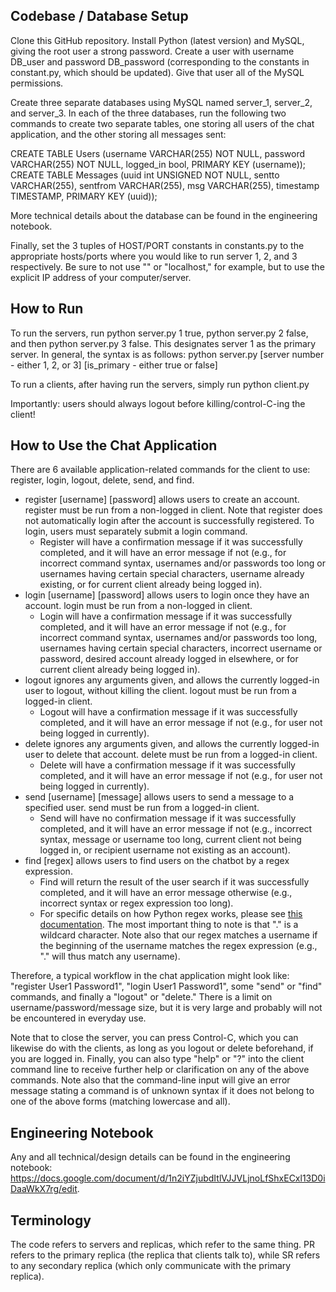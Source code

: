 ## Codebase / Database Setup

Clone this GitHub repository. Install Python (latest version) and MySQL, giving the root user a strong password. Create a user with username DB_user and password DB_password (corresponding to the constants in constant.py, which should be updated). Give that user all of the MySQL permissions. 

Create three separate databases using MySQL named server_1, server_2, and server_3. In each of the three databases, run the following two commands to create two separate tables, one storing all users of the chat application, and the other storing all messages sent:

CREATE TABLE Users (username VARCHAR(255) NOT NULL, password VARCHAR(255) NOT NULL, logged_in bool, PRIMARY KEY (username));
CREATE TABLE Messages (uuid int UNSIGNED NOT NULL, sentto VARCHAR(255), sentfrom VARCHAR(255), msg VARCHAR(255), timestamp TIMESTAMP, PRIMARY KEY (uuid));

More technical details about the database can be found in the engineering notebook.

Finally, set the 3 tuples of HOST/PORT constants in constants.py to the appropriate hosts/ports where you would like to run server 1, 2, and 3 respectively. Be sure to not use "" or "localhost," for example, but to use the explicit IP address of your computer/server.

## How to Run
To run the servers, run python server.py 1 true, python server.py 2 false, and then python server.py 3 false. This designates server 1 as the primary server. In general, the syntax is as follows:
python server.py [server number - either 1, 2, or 3] [is_primary - either true or false]

To run a clients, after having run the servers, simply run python client.py

Importantly: users should always logout before killing/control-C-ing the client!

## How to Use the Chat Application
There are 6 available application-related commands for the client to use: register, login, logout, delete, send, and find. 
* register [username] [password] allows users to create an account. register must be run from a non-logged in client. Note that register does not automatically login after the account is successfully registered. To login, users must separately submit a login command. 
    * Register will have a confirmation message if it was successfully completed, and it will have an error message if not (e.g., for incorrect command syntax, usernames and/or passwords too long or usernames having certain special characters, username already existing, or for current client already being logged in).
* login [username] [password] allows users to login once they have an account. login must be run from a non-logged in client.
    * Login will have a confirmation message if it was successfully completed, and it will have an error message if not (e.g., for incorrect command syntax, usernames and/or passwords too long, usernames having certain special characters, incorrect username or password, desired account already logged in elsewhere, or for current client already being logged in).  
* logout ignores any arguments given, and allows the currently logged-in user to logout, without killing the client. logout must be run from a logged-in client.
    * Logout will have a confirmation message if it was successfully completed, and it will have an error message if not (e.g., for user not being logged in currently).
* delete ignores any arguments given, and allows the currently logged-in user to delete that account. delete must be run from a logged-in client.
    * Delete will have a confirmation message if it was successfully completed, and it will have an error message if not (e.g., for user not being logged in currently).
* send [username] [message] allows users to send a message to a specified user. send must be run from a logged-in client.
    * Send will have no confirmation message if it was successfully completed, and it will have an error message if not (e.g., incorrect syntax, message or username too long, current client not being logged in, or recipient username not existing as an account).
* find [regex] allows users to find users on the chatbot by a regex expression.
    * Find will return the result of the user search if it was successfully completed, and it will have an error message otherwise (e.g., incorrect syntax or regex expression too long).
    * For specific details on how Python regex works, please see [this documentation](https://www.w3schools.com/python/python_regex.asp). The most important thing to note is that "." is a wildcard character. Note also that our regex matches a username if the beginning of the username matches the regex expression (e.g., "." will thus match any username). 

Therefore, a typical workflow in the chat application might look like: "register User1 Password1", "login User1 Password1", some "send" or "find" commands, and finally a "logout" or "delete." There is a limit on username/password/message size, but it is very large and probably will not be encountered in everyday use. 

Note that to close the server, you can press Control-C, which you can likewise do with the clients, as long as you logout or delete beforehand, if you are logged in. Finally, you can also type "help" or "?" into the client command line to receive further help or clarification on any of the above commands. Note also that the command-line input will give an error message stating a command is of unknown syntax if it does not belong to one of the above forms (matching lowercase and all).

## Engineering Notebook
Any and all technical/design details can be found in the engineering notebook: https://docs.google.com/document/d/1n2iYZjubdItlVJJVLjnoLfShxECxl13D0iDaaWkX7rg/edit.

## Terminology
The code refers to servers and replicas, which refer to the same thing. PR refers to the primary replica (the replica that clients talk to), while SR refers to any secondary replica (which only communicate with the primary replica).